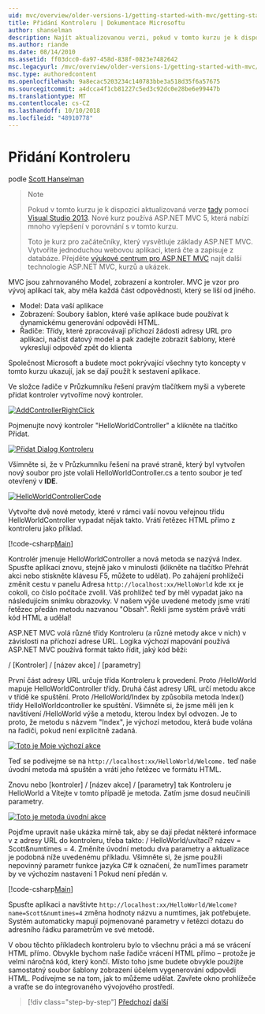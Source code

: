 ```yaml
---
uid: mvc/overview/older-versions-1/getting-started-with-mvc/getting-started-with-mvc-part2
title: Přidání Kontroleru | Dokumentace Microsoftu
author: shanselman
description: Najít aktualizovanou verzi, pokud v tomto kurzu je k dispozici zde prostřednictvím sady Visual Studio 2013. Nové kurz používá ASP.NET MVC 5, která nabízí mnoho vylepšení v porovnání s t...
ms.author: riande
ms.date: 08/14/2010
ms.assetid: ff03dcc0-da97-458d-838f-0823e7482642
msc.legacyurl: /mvc/overview/older-versions-1/getting-started-with-mvc/getting-started-with-mvc-part2
msc.type: authoredcontent
ms.openlocfilehash: 9a8ecac5203234c140783bbe3a518d35f6a57675
ms.sourcegitcommit: a4dcca4f1cb81227c5ed3c92dc0e28be6e99447b
ms.translationtype: MT
ms.contentlocale: cs-CZ
ms.lasthandoff: 10/10/2018
ms.locfileid: "48910778"
---
```

<a name="adding-a-controller"></a>Přidání Kontroleru
====================
podle [Scott Hanselman](https://github.com/shanselman)

> > [!NOTE]
> > Pokud v tomto kurzu je k dispozici aktualizovaná verze [tady](../../getting-started/introduction/getting-started.md) pomocí [Visual Studio 2013](https://my.visualstudio.com/Downloads?q=visual%20studio%202013). Nové kurz používá ASP.NET MVC 5, která nabízí mnoho vylepšení v porovnání s v tomto kurzu.
>
>
> Toto je kurz pro začátečníky, který vysvětluje základy ASP.NET MVC. Vytvoříte jednoduchou webovou aplikaci, která čte a zapisuje z databáze. Přejděte [výukové centrum pro ASP.NET MVC](../../../index.md) najít další technologie ASP.NET MVC, kurzů a ukázek.


MVC jsou zahrnovaného Model, zobrazení a kontroler. MVC je vzor pro vývoj aplikací tak, aby měla každá část odpovědnosti, který se liší od jiného.

- Model: Data vaší aplikace
- Zobrazení: Soubory šablon, které vaše aplikace bude používat k dynamickému generování odpovědi HTML.
- Řadiče: Třídy, které zpracovávají příchozí žádosti adresy URL pro aplikaci, načíst datový model a pak zadejte zobrazit šablony, které vykreslují odpověď zpět do klienta

Společnost Microsoft a budete moct pokrývající všechny tyto koncepty v tomto kurzu ukazují, jak se dají použít k sestavení aplikace.

Ve složce řadiče v Průzkumníku řešení pravým tlačítkem myši a vyberete přidat kontroler vytvoříme nový kontroler.

[![AddControllerRightClick](getting-started-with-mvc-part2/_static/image2.png)](getting-started-with-mvc-part2/_static/image1.png)

Pojmenujte nový kontroler "HelloWorldController" a klikněte na tlačítko Přidat.

[![Přidat Dialog Kontroleru](getting-started-with-mvc-part2/_static/image4.png)](getting-started-with-mvc-part2/_static/image3.png)

Všimněte si, že v Průzkumníku řešení na pravé straně, který byl vytvořen nový soubor pro jste volali HelloWorldController.cs a tento soubor je teď otevřený v **IDE**.

[![HelloWorldControllerCode](getting-started-with-mvc-part2/_static/image6.png)](getting-started-with-mvc-part2/_static/image5.png)

Vytvořte dvě nové metody, které v rámci vaší novou veřejnou třídu HelloWorldController vypadat nějak takto. Vrátí řetězec HTML přímo z kontroleru jako příklad.

[!code-csharp[Main](getting-started-with-mvc-part2/samples/sample1.cs)]

Kontrolér jmenuje HelloWorldController a nová metoda se nazývá Index. Spusťte aplikaci znovu, stejně jako v minulosti (klikněte na tlačítko Přehrát akci nebo stiskněte klávesu F5, můžete to udělat). Po zahájení prohlížeči změnit cestu v panelu Adresa `http://localhost:xx/HelloWorld` kde xx je cokoli, co číslo počítače zvolil. Váš prohlížeč teď by měl vypadat jako na následujícím snímku obrazovky. V našem výše uvedené metody jsme vrátí řetězec předán metodu nazvanou "Obsah". Řekli jsme systém právě vrátí kód HTML a udělal!

ASP.NET MVC volá různé třídy Kontroleru (a různé metody akce v nich) v závislosti na příchozí adrese URL. Logika výchozí mapování používá ASP.NET MVC používá formát takto řídit, jaký kód běží:

/ [Kontroler] / [název akce] / [parametry]

První část adresy URL určuje třída Kontroleru k provedení. Proto /HelloWorld mapuje HelloWorldController třídy. Druhá část adresy URL určí metodu akce v třídě ke spuštění. Proto /HelloWorld/Index by způsobila metoda Index() třídy HelloWorldcontroller ke spuštění. Všimněte si, že jsme měli jen k navštívení /HelloWorld výše a metodu, kterou Index byl odvozen. Je to proto, že metodu s názvem "Index", je výchozí metodou, která bude volána na řadiči, pokud není explicitně zadaná.

[![Toto je Moje výchozí akce](getting-started-with-mvc-part2/_static/image8.png)](getting-started-with-mvc-part2/_static/image7.png)

Teď se podívejme se na `http://localhost:xx/HelloWorld/Welcome.` teď naše úvodní metoda má spuštěn a vrátí jeho řetězec ve formátu HTML.

Znovu nebo [kontroler] / [název akce] / [parametry] tak Kontroleru je HelloWorld a Vítejte v tomto případě je metoda. Zatím jsme dosud neučinili parametry.

[![Toto je metoda úvodní akce](getting-started-with-mvc-part2/_static/image10.png)](getting-started-with-mvc-part2/_static/image9.png)

Pojďme upravit naše ukázka mírně tak, aby se dají předat některé informace v z adresy URL do kontroleru, třeba takto: / HelloWorld/uvítací? název = Scott&amp;numtimes = 4. Změníte úvodní metodu dva parametry a aktualizace je podobná níže uvedenému příkladu. Všimněte si, že jsme použili nepovinný parametr funkce jazyka C# k označení, že numTimes parametr by ve výchozím nastavení 1 Pokud není předán v.

[!code-csharp[Main](getting-started-with-mvc-part2/samples/sample2.cs)]

Spusťte aplikaci a navštivte `http://localhost:xx/HelloWorld/Welcome?name=Scott&numtimes=4` změna hodnoty názvu a numtimes, jak potřebujete. Systém automaticky mapují pojmenované parametry v řetězci dotazu do adresního řádku parametrům ve své metodě.

V obou těchto příkladech kontroleru bylo to všechnu práci a má se vrácení HTML přímo. Obvykle bychom naše řadiče vrácení HTML přímo – protože je velmi náročná kód, který končí. Místo toho jsme budete obvykle použijte samostatný soubor šablony zobrazení účelem vygenerování odpovědi HTML. Podívejme se na tom, jak to můžeme udělat. Zavřete okno prohlížeče a vraťte se do integrovaného vývojového prostředí.

> [!div class="step-by-step"]
> [Předchozí](getting-started-with-mvc-part1.md)
> [další](getting-started-with-mvc-part3.md)
